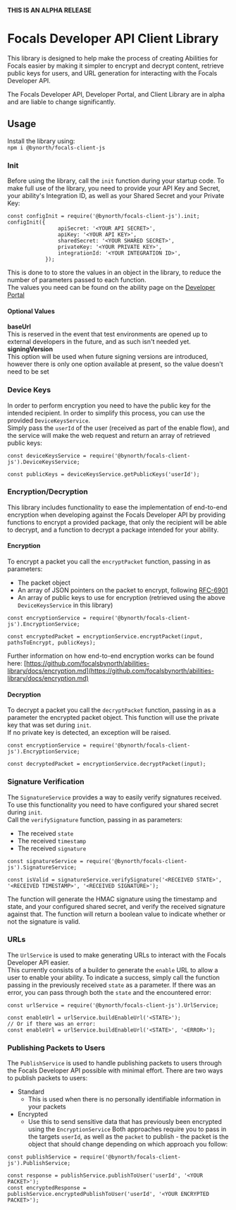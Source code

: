 **THIS IS AN ALPHA RELEASE**

# Focals Developer API Client Library

This library is designed to help make the process of creating Abilities for Focals easier by making it simpler to encrypt and decrypt content, retrieve public keys for users, and URL generation for interacting with the Focals Developer API.

The Focals Developer API, Developer Portal, and Client Library are in alpha and are liable to change significantly.

## Usage
Install the library using:  
`npm i @bynorth/focals-client-js`

### Init
Before using the library, call the `init` function during your startup code. To make full use of the library, you need to provide your API Key and Secret, your ability's Integration ID, as well as your Shared Secret and your Private Key:  
```
const configInit = require('@bynorth/focals-client-js').init;
configInit({
                apiSecret: '<YOUR API SECRET>',
                apiKey: '<YOUR API KEY>',
                sharedSecret: '<YOUR SHARED SECRET>',
                privateKey: '<YOUR PRIVATE KEY>',
                integrationId: '<YOUR INTEGRATION ID>',
            });
```
This is done to to store the values in an object in the library, to reduce the number of parameters passed to each function.  
The values you need can be found on the ability page on the [Developer Portal](https://developer.bynorth.com)

#### Optional Values
**baseUrl**   
This is reserved in the event that test environments are opened up to external developers in the future, and as such isn't needed yet.  
**signingVersion**  
This option will be used when future signing versions are introduced, however there is only one option available at present, so the value doesn't need to be set

### Device Keys
In order to perform encryption you need to have the public key for the intended recipient. In order to simplify this process, you can use the provided `DeviceKeysService`.  
Simply pass the `userId` of the user (received as part of the enable flow), and the service will make the web request and return an array of retrieved public keys:  
```
const deviceKeysService = require('@bynorth/focals-client-js').DeviceKeysService;

const publicKeys = deviceKeysService.getPublicKeys('userId');
```

### Encryption/Decryption
This library includes functionality to ease the implementation of end-to-end encryption when developing against the Focals Developer API by providing functions to encrypt a provided package, that only the recipient will be able to decrypt, and a function to decrypt a package intended for your ability.

#### Encryption
To encrypt a packet you call the `encryptPacket` function, passing in as parameters:
- The packet object
- An array of JSON pointers on the packet to encrypt, following [RFC-6901](https://tools.ietf.org/html/rfc6901)
- An array of public keys to use for encryption (retrieved using the above `DeviceKeysService` in this library)
```
const encryptionService = require('@bynorth/focals-client-js').EncryptionService;

const encryptedPacket = encryptionService.encryptPacket(input, pathsToEncrypt, publicKeys);
```

Further information on how end-to-end encryption works can be found here: [https://github.com/focalsbynorth/abilities-library/docs/encryption.md](https://github.com/focalsbynorth/abilities-library/docs/encryption.md)

#### Decryption
To decrypt a packet you call the `decryptPacket` function, passing in as a parameter the encrypted packet object. This function will use the private key that was set during `init`.  
If no private key is detected, an exception will be raised.
```
const encryptionService = require('@bynorth/focals-client-js').EncryptionService;

const decryptedPacket = encryptionService.decryptPacket(input);
```

### Signature Verification
The `SignatureService` provides a way to easily verify signatures received. To use this functionality you need to have configured your shared secret during `init`.  
Call the `verifySignature` function, passing in as parameters:
- The received `state`
- The received `timestamp`
- The received `signature`
```
const signatureService = require('@bynorth/focals-client-js').SignatureService;

const isValid = signatureService.verifySignature('<RECEIVED STATE>', '<RECEIVED TIMESTAMP>', '<RECEIVED SIGNATURE>');
```
The function will generate the HMAC signature using the timestamp and state, and your configured shared secret, and verify the received signature against that. The function will return a boolean value to indicate whether or not the signature is valid.

### URLs
The `UrlService` is used to make generating URLs to interact with the Focals Developer API easier.  
This currently consists of a builder to generate the `enable` URL to allow a user to enable your ability. To indicate a success, simply call the function passing in the previously received `state` as a parameter. If there was an error, you can pass through both the `state` and the encountered error:  
```
const urlService = require('@bynorth/focals-client-js').UrlService;

const enableUrl = urlService.buildEnableUrl('<STATE>');
// Or if there was an error:
const enableUrl = urlService.buildEnableUrl('<STATE>', '<ERROR>');
```

### Publishing Packets to Users
The `PublishService` is used to handle publishing packets to users through the Focals Developer API possible with minimal effort.
There are two ways to publish packets to users:
- Standard
    - This is used when there is no personally identifiable information in your packets
- Encrypted
    - Use this to send sensitive data that has previously been encrypted using the `EncryptionService`
Both approaches require you to pass in the targets `userId`, as well as the `packet` to publish - the packet is the object that should change depending on which approach you follow:
```
const publishService = require('@bynorth/focals-client-js').PublishService;

const response = publishService.publishToUser('userId', '<YOUR PACKET>');
const encryptedResponse = publishService.encryptedPublishToUser('userId', '<YOUR ENCRYPTED PACKET>');
```
